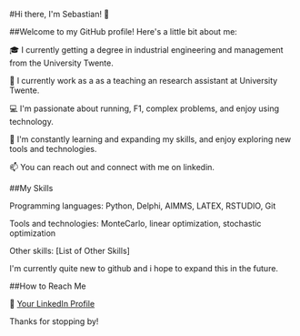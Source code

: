#Hi there, I'm Sebastian! 👋

##Welcome to my GitHub profile! Here's a little bit about me:

🎓 I currently getting a degree in industrial engineering and management from the University Twente.

💼 I currently work as a as a teaching an research assistant at University Twente.

💻 I'm passionate about running, F1, complex problems, and enjoy using technology.

🌱 I'm constantly learning and expanding my skills, and enjoy exploring new tools and technologies.

📫 You can reach out and connect with me on linkedin.


##My Skills

Programming languages: Python, Delphi, AIMMS, LATEX, RSTUDIO, Git

Tools and technologies: MonteCarlo, linear optimization, stochastic optimization

Other skills: [List of Other Skills]

I'm currently quite new to github and i hope to expand this in the future.


##How to Reach Me

💼  [Your LinkedIn Profile](https://www.linkedin.com/in/sebastian-h-goldmann-72a197130/)

Thanks for stopping by!
